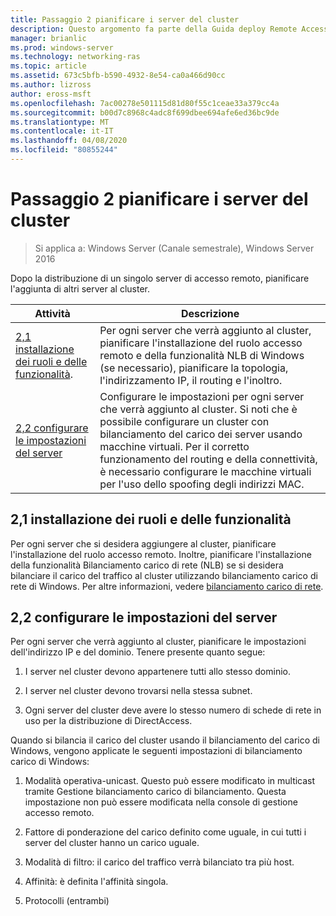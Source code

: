 ```yaml
---
title: Passaggio 2 pianificare i server del cluster
description: Questo argomento fa parte della Guida deploy Remote Access in a cluster in Windows Server 2016.
manager: brianlic
ms.prod: windows-server
ms.technology: networking-ras
ms.topic: article
ms.assetid: 673c5bfb-b590-4932-8e54-ca0a466d90cc
ms.author: lizross
author: eross-msft
ms.openlocfilehash: 7ac00278e501115d81d80f55c1ceae33a379cc4a
ms.sourcegitcommit: b00d7c8968c4adc8f699dbee694afe6ed36bc9de
ms.translationtype: MT
ms.contentlocale: it-IT
ms.lasthandoff: 04/08/2020
ms.locfileid: "80855244"
---
```

# <a name="step-2-plan-cluster-servers"></a>Passaggio 2 pianificare i server del cluster

>Si applica a: Windows Server (Canale semestrale), Windows Server 2016

Dopo la distribuzione di un singolo server di accesso remoto, pianificare l'aggiunta di altri server al cluster.  
  
|Attività|Descrizione|  
|----|--------|  
|[2,1 installazione dei ruoli e delle funzionalità](#BKMK_Install).|Per ogni server che verrà aggiunto al cluster, pianificare l'installazione del ruolo accesso remoto e della funzionalità NLB di Windows (se necessario), pianificare la topologia, l'indirizzamento IP, il routing e l'inoltro.|  
|[2,2 configurare le impostazioni del server](#BKMK_Config)|Configurare le impostazioni per ogni server che verrà aggiunto al cluster. Si noti che è possibile configurare un cluster con bilanciamento del carico dei server usando macchine virtuali. Per il corretto funzionamento del routing e della connettività, è necessario configurare le macchine virtuali per l'uso dello spoofing degli indirizzi MAC.|  
  
## <a name="21-installing-roles-and-features"></a><a name="BKMK_Install"></a>2,1 installazione dei ruoli e delle funzionalità  
Per ogni server che si desidera aggiungere al cluster, pianificare l'installazione del ruolo accesso remoto. Inoltre, pianificare l'installazione della funzionalità Bilanciamento carico di rete (NLB) se si desidera bilanciare il carico del traffico al cluster utilizzando bilanciamento carico di rete di Windows. Per altre informazioni, vedere [bilanciamento carico di rete](https://technet.microsoft.com/windows-server-docs/networking/technologies/network-load-balancing).  
  
## <a name="22-configure-server-settings"></a><a name="BKMK_Config"></a>2,2 configurare le impostazioni del server  
Per ogni server che verrà aggiunto al cluster, pianificare le impostazioni dell'indirizzo IP e del dominio. Tenere presente quanto segue:  
  
1.  I server nel cluster devono appartenere tutti allo stesso dominio.  
  
2.  I server nel cluster devono trovarsi nella stessa subnet.  
  
3.  Ogni server del cluster deve avere lo stesso numero di schede di rete in uso per la distribuzione di DirectAccess.  
  
Quando si bilancia il carico del cluster usando il bilanciamento del carico di Windows, vengono applicate le seguenti impostazioni di bilanciamento carico di Windows:  
  
1.  Modalità operativa-unicast. Questo può essere modificato in multicast tramite Gestione bilanciamento carico di bilanciamento. Questa impostazione non può essere modificata nella console di gestione accesso remoto.  
  
2.  Fattore di ponderazione del carico definito come uguale, in cui tutti i server del cluster hanno un carico uguale.  
  
3.  Modalità di filtro: il carico del traffico verrà bilanciato tra più host.  
  
4.  Affinità: è definita l'affinità singola.  
  
5.  Protocolli (entrambi)  

